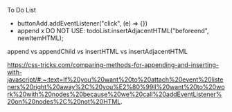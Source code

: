 To Do List
- buttonAdd.addEventListener("click", (e) => {})
- append
x DO NOT USE: todoList.insertAdjacentHTML("beforeend", newItemHTML);

append vs appendChild vs insertHTML vs insertAdjacentHTML

https://css-tricks.com/comparing-methods-for-appending-and-inserting-with-javascript/#:~:text=If%20you%20want%20to%20attach%20event%20listeners%20right%20away%2C%20you%E2%80%99ll%20want%20to%20work%20with%20nodes%20because%20we%20call%20addEventListener%20on%20nodes%2C%20not%20HTML.

